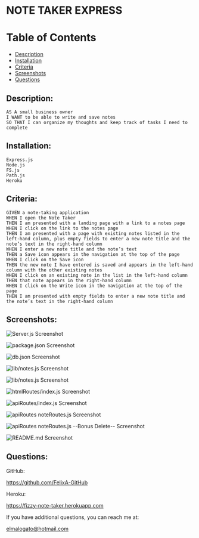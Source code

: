 # NOTE TAKER EXPRESS
 
# Table of Contents
* [Description](#description)
* [Installation](#installation)
* [Criteria](#criteria)
* [Screenshots](#screenshots)
* [Questions](#questions)


## Description:

``AS A small business owner``
<br>``I WANT to be able to write and save notes``
<br>``SO THAT I can organize my thoughts and keep track of tasks I need to complete``

## Installation:

`` Express.js ``
<br> `` Node.js ``
<br> `` FS.js ``
<br> `` Path.js ``
<br> `` Heroku ``

## Criteria:

``GIVEN a note-taking application``
<br>``WHEN I open the Note Taker``
<br>``THEN I am presented with a landing page with a link to a notes page``
<br>``WHEN I click on the link to the notes page``
<br>``THEN I am presented with a page with existing notes listed in the left-hand column, plus empty fields to enter a new note title and the note’s text in the right-hand column``
<br>``WHEN I enter a new note title and the note’s text``
<br>``THEN a Save icon appears in the navigation at the top of the page``
<br>``WHEN I click on the Save icon``
<br>``THEN the new note I have entered is saved and appears in the left-hand column with the other existing notes``
<br>``WHEN I click on an existing note in the list in the left-hand column``
<br>``THEN that note appears in the right-hand column``
<br>``WHEN I click on the Write icon in the navigation at the top of the page``
<br>``THEN I am presented with empty fields to enter a new note title and the note’s text in the right-hand column``

## Screenshots:
![Server.js Screenshot](./img/Screen%20Shot%20serverjs.png)

![package.json Screenshot](./img/Screen%20Shot%20packagejson.png)

![db.json Screenshot](./img/Screen%20Shot%20dbjson.png)

![lib/notes.js Screenshot](./img/Screen%20Shot%20lib%20notesjs.png)

![lib/notes.js Screenshot](./img/Screen%20Shot%20lib%20notesjs%202.png)

![htmlRoutes/index.js Screenshot](./img/Screen%20Shot%20htmlRoutes%20indexjs.png)

![apiRoutes/index.js Screenshot](./img/Screen%20Shot%20apiRoutes%20indexjs.png)

![apiRoutes noteRoutes.js Screenshot](./img/Screen%20Shot%20apiRoutes%20noteRoutesjs%20.png)

![apiRoutes noteRoutes.js --Bonus Delete-- Screenshot](./img/Screen%20Shot%20apiRoutes%20noteRoutesjs%20DELETE.png)

![README.md Screenshot](./img/Screen%20Shot%20README.png)

## Questions:

GitHub:

https://github.com/FelixA-GitHub

Heroku:

https://fizzy-note-taker.herokuapp.com

If you have additional questions, you can reach me at:

elmalogato@hotmail.com